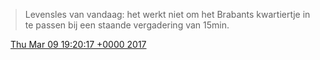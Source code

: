 > Levensles van vandaag: het werkt niet om het Brabants kwartiertje in te passen bij een staande vergadering van 15min\.

<img src="../../media/tweet.ico" width="12" /> [Thu Mar 09 19:20:17 +0000 2017](https://twitter.com/DromerDenker/status/839918784752324610)